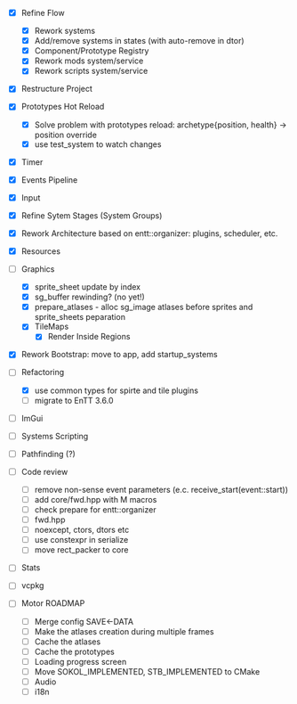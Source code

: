 - [x] Refine Flow
    - [x] Rework systems
    - [x] Add/remove systems in states (with auto-remove in dtor)
    - [x] Component/Prototype Registry
    - [x] Rework mods system/service
    - [x] Rework scripts system/service
- [x] Restructure Project
- [x] Prototypes Hot Reload
    - [x] Solve problem with prototypes reload: archetype{position, health} -> position override
    - [x] use test_system to watch changes
- [x] Timer
- [x] Events Pipeline
- [x] Input
- [x] Refine Sytem Stages (System Groups)
- [x] Rework Architecture based on entt::organizer: plugins, scheduler, etc.
- [x] Resources
- [ ] Graphics
    - [x] sprite_sheet update by index
    - [x] sg_buffer rewinding? (no yet!)
    - [x] prepare_atlases - alloc sg_image atlases before sprites and sprite_sheets peparation
    - [x] TileMaps
        - [x] Render Inside Regions
- [x] Rework Bootstrap: move to app, add startup_systems
- [ ] Refactoring
    - [x] use common types for spirte and tile plugins
    - [ ] migrate to EnTT 3.6.0
- [ ] ImGui
- [ ] Systems Scripting
- [ ] Pathfinding (?)
- [ ] Code review
    - [ ] remove non-sense event parameters (e.c. receive_start(event::start))
    - [ ] add core/fwd.hpp with M macros
    - [ ] check prepare for entt::organizer
    - [ ] fwd.hpp
    - [ ] noexcept, ctors, dtors etc
    - [ ] use constexpr in serialize
    - [ ] move rect_packer to core
- [ ] Stats
- [ ] vcpkg

- [ ] Motor ROADMAP
    - [ ] Merge config SAVE<-DATA
    - [ ] Make the atlases creation during multiple frames
    - [ ] Cache the atlases
    - [ ] Cache the prototypes
    - [ ] Loading progress screen
    - [ ] Move SOKOL_IMPLEMENTED, STB_IMPLEMENTED to CMake
    - [ ] Audio
    - [ ] i18n
